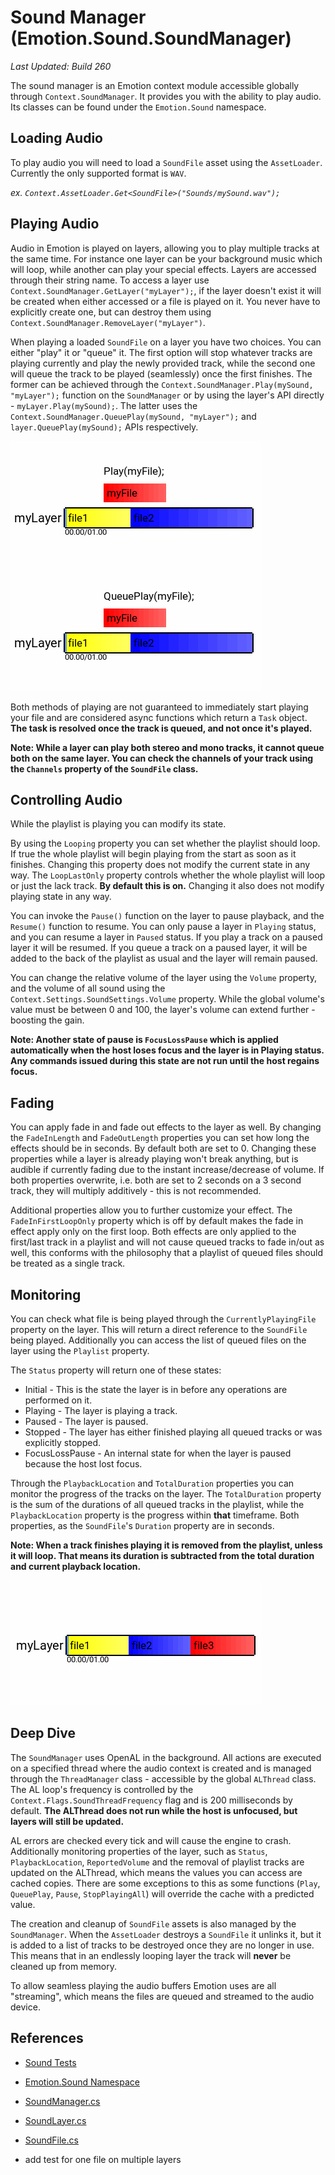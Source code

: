 # Sound Manager (Emotion.Sound.SoundManager)

_Last Updated: Build 260_

The sound manager is an Emotion context module accessible globally through `Context.SoundManager`. It provides you with the ability to play audio. Its classes can be found under the `Emotion.Sound` namespace.

## Loading Audio

To play audio you will need to load a `SoundFile` asset using the `AssetLoader`. Currently the only supported format is `WAV`.

_ex. `Context.AssetLoader.Get<SoundFile>("Sounds/mySound.wav");`_

## Playing Audio

Audio in Emotion is played on layers, allowing you to play multiple tracks at the same time. For instance one layer can be your background music which will loop, while another can play your special effects. Layers are accessed through their string name. To access a layer use `Context.SoundManager.GetLayer("myLayer");`, if the layer doesn't exist it will be created when either accessed or a file is played on it. You never have to explicitly create one, but can destroy them using `Context.SoundManager.RemoveLayer("myLayer")`.

When playing a loaded `SoundFile` on a layer you have two choices. You can either "play" it or "queue" it. The first option will stop whatever tracks are playing currently and play the newly provided track, while the second one will queue the track to be played (seamlessly) once the first finishes. The former can be achieved through the `Context.SoundManager.Play(mySound, "myLayer");` function on the `SoundManager` or by using the layer's API directly - `myLayer.Play(mySound);`. The latter uses the `Context.SoundManager.QueuePlay(mySound, "myLayer");` and `layer.QueuePlay(mySound);` APIs respectively.

<img src="playVSqueue.gif">

Both methods of playing are not guaranteed to immediately start playing your file and are considered async functions which return a `Task` object. **The task is resolved once the track is queued, and not once it's played.**

**Note: While a layer can play both stereo and mono tracks, it cannot queue both on the same layer. You can check the channels of your track using the `Channels` property of the `SoundFile` class.**

## Controlling Audio

While the playlist is playing you can modify its state.

By using the `Looping` property you can set whether the playlist should loop. If true the whole playlist will begin playing from the start as soon as it finishes. Changing this property does not modify the current state in any way. The `LoopLastOnly` property controls whether the whole playlist will loop or just the lack track. **By default this is on.** Changing it also does not modify playing state in any way.

You can invoke the `Pause()` function on the layer to pause playback, and the `Resume()` function to resume. You can only pause a layer in `Playing` status, and you can resume a layer in `Paused` status. If you play a track on a paused layer it will be resumed. If you queue a track on a paused layer, it will be added to the back of the playlist as usual and the layer will remain paused.

You can change the relative volume of the layer using the `Volume` property, and the volume of all sound using the `Context.Settings.SoundSettings.Volume` property. While the global volume's value must be between 0 and 100, the layer's volume can extend further - boosting the gain.

**Note: Another state of pause is `FocusLossPause` which is applied automatically when the host loses focus and the layer is in Playing status. Any commands issued during this state are not run until the host regains focus.**

## Fading

You can apply fade in and fade out effects to the layer as well. By changing the `FadeInLength` and `FadeOutLength` properties you can set how long the effects should be in seconds. By default both are set to 0. Changing these properties while a layer is already playing won't break anything, but is audible if currently fading due to the instant increase/decrease of volume. If both properties overwrite, i.e. both are set to 2 seconds on a 3 second track, they will multiply additively - this is not recommended.

Additional properties allow you to further customize your effect. The `FadeInFirstLoopOnly` property which is off by default makes the fade in effect apply only on the first loop. Both effects are only applied to the first/last track in a playlist and will not cause queued tracks to fade in/out as well, this conforms with the philosophy that a playlist of queued files should be treated as a single track.


## Monitoring

You can check what file is being played through the `CurrentlyPlayingFile` property on the layer. This will return a direct reference to the `SoundFile` being played. Additionally you can access the list of queued files on the layer using the `Playlist` property.

The `Status` property will return one of these states:

- Initial - This is the state the layer is in before any operations are performed on it.
- Playing - The layer is playing a track.
- Paused - The layer is paused.
- Stopped - The layer has either finished playing all queued tracks or was explicitly stopped.
- FocusLossPause - An internal state for when the layer is paused because the host lost focus.

Through the `PlaybackLocation` and `TotalDuration` properties you can monitor the progress of the tracks on the layer. The `TotalDuration` property is the sum of the durations of all queued tracks in the playlist, while the `PlaybackLocation` property is the progress within **that** timeframe. Both properties, as the `SoundFile`'s `Duration` property are in seconds.

**Note: When a track finishes playing it is removed from the playlist, unless it will loop. That means its duration is subtracted from the total duration and current playback location.**

<img src="playListLogic.gif">

## Deep Dive

The `SoundManager` uses OpenAL in the background. All actions are executed on a specified thread where the audio context is created and is managed through the `ThreadManager` class - accessible by the global `ALThread` class. The AL loop's frequency is controlled by the `Context.Flags.SoundThreadFrequency` flag and is 200 milliseconds by default. **The ALThread does not run while the host is unfocused, but layers will still be updated.**

AL errors are checked every tick and will cause the engine to crash. Additionally monitoring properties of the layer, such as `Status`, `PlaybackLocation`, `ReportedVolume` and the removal of playlist tracks are updated on the ALThread, which means the values you can access are cached copies. There are some exceptions to this as some functions (`Play`, `QueuePlay`, `Pause`, `StopPlayingAll`) will override the cache with a predicted value.

The creation and cleanup of `SoundFile` assets is also managed by the `SoundManager`. When the `AssetLoader` destroys a `SoundFile` it unlinks it, but it is added to a list of tracks to be destroyed once they are no longer in use. This means that in an endlessly looping layer the track will **never** be cleaned up from memory.

To allow seamless playing the audio buffers Emotion uses are all "streaming", which means the files are queued and streamed to the audio device.

## References

- [Sound Tests](https://github.com/Cryru/Emotion/blob/master/Emotion.Tests/src/Tests/Sound.cs)
- [Emotion.Sound Namespace](https://github.com/Cryru/Emotion/tree/master/EmotionCore/src/Sound)
- [SoundManager.cs](https://github.com/Cryru/Emotion/blob/master/EmotionCore/src/Sound/SoundManager.cs)
- [SoundLayer.cs](https://github.com/Cryru/Emotion/blob/master/EmotionCore/src/Sound/SoundLayer.cs)
- [SoundFile.cs](<(https://github.com/Cryru/Emotion/blob/master/EmotionCore/src/Sound/SoundFile.cs)>)


- add test for one file on multiple layers